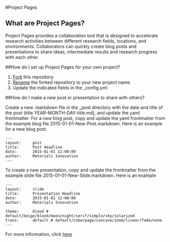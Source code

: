 #Project Pages

## What are Project Pages?

Project Pages provides a collaboration tool that is designed to accelerate research activities between different
research fields, locations, and environments. Collaborators can quickly create blog posts and presentations to
share ideas, intermediate results and research progress with each other.

##How do I set up Project Pages for your own project?

  1. [Fork](https://help.github.com/articles/fork-a-repo/) this repository 
  2. [Rename](https://help.github.com/articles/renaming-a-repository/) the forked repository to  your new project name.
  3. Update the indicated fields in the _config.yml

##How do I make a new post or presentation to share with others?

Create a new .markdown file in the _post directory with the date and title of the post (title YEAR-MONTH-DAY-title.md), and update the yaml frontmatter. For a new blog post, copy and update the yaml frontmatter from the example blog file 2015-01-01-New-Post.markdown. Here is an example for a new blog post.

    ---
    layout:     post
    title:      Post Headline
    date:       2015-01-01 12:00:00
    author:     Materials Innovation
    ---

To create a new presentation, copy and update the frontmatter from the example slide file 2015-01-01-New-Slide.markdown. Here is an example

    ---
    layout:     slide
    title:      Presentation Headline
    date:       2015-01-01 12:00:00
    author:     Materials Innovation
    
    theme:		blood # default/beige/blood/moon/night/serif/simple/sky/solarized
    trans:		default # default/cube/page/concave/zoom/linear/fade/none
    ---

For more information, click [here](http://jekyllrb.com/docs/posts/)
